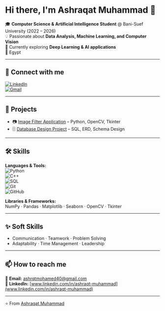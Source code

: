 # Hi there, I'm Ashraqat Muhammad 👋  

🎓 **Computer Science & Artificial Intelligence Student** @ Bani-Suef University (2022 – 2026)  
💡 Passionate about **Data Analysis, Machine Learning, and Computer Vision**  
🌱 Currently exploring **Deep Learning & AI applications**  
📍 Egypt  

---

## 🔗 Connect with me
[![LinkedIn](https://img.shields.io/badge/LinkedIn-0077B5?style=for-the-badge&logo=linkedin&logoColor=white)](mailto:www.linkedin.com/in/ashraqt-muhammad)  
[![Gmail](https://img.shields.io/badge/Gmail-D14836?style=for-the-badge&logo=gmail&logoColor=white)](mailto:ashrqtmohamed40@gmail.com)  

---

## 🚀 Projects
- 📷 [Image Filter Application](#) – Python, OpenCV, Tkinter  
- 🗄️ [Database Design Project](#) – SQL, ERD, Schema Design  

---

## 🛠️ Skills
**Languages & Tools:**  
![Python](https://img.shields.io/badge/Python-3776AB?style=flat&logo=python&logoColor=white)  
![C++](https://img.shields.io/badge/C++-00599C?style=flat&logo=cplusplus&logoColor=white)  
![SQL](https://img.shields.io/badge/SQL-003B57?style=flat&logo=databricks&logoColor=white)  
![Git](https://img.shields.io/badge/Git-F05032?style=flat&logo=git&logoColor=white)  
![GitHub](https://img.shields.io/badge/GitHub-181717?style=flat&logo=github&logoColor=white)  

**Libraries & Frameworks:**  
NumPy · Pandas · Matplotlib · Seaborn · OpenCV · Tkinter  

---


## ✨ Soft Skills
- Communication · Teamwork · Problem Solving  
- Adaptability · Time Management · Leadership  

---

## 📫 How to reach me
📧 **Email:** ashrqtmohamed40@gmail.com  
🔗 **LinkedIn:** [www.linkedin.com/in/ashraqt-muhammad](www.linkedin.com/in/ashraqt-muhammad)  

---

⭐️ From [Ashraqat Muhammad](https://github.com/ashraqt-1026)
